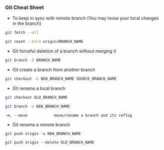 ### Git Cheat Sheet  

- To keep in sync with remote branch (You may loose your local changes in the branch)
```bash
git fetch --all
```
```bash
git reset --hard origin/BRANCH_NAME
```

 - Git forceful deletion of a branch without merging it
```bash
git branch -D BRANCH_NAME
```
 - Git create a branch from another branch
```bash
git checkout -b NEW_BRANCH_NAME SOURCE_BRANCH_NAME
```
 - Git rename a local branch
 ```bash
 git checkout OLD_BRANCH_NAME
 ```
 ```bash
 git branch -m NEW_BRANCH_NAME
 ```
 `-m, --move            move/rename a branch and its reflog`
 - Git rename a remote branch
 ```
 git push origin -u NEW_BRANCH_NAME
 ```
 ```
 git push origin --delete OLD_BRANCH_NAME
 ```
